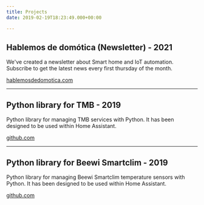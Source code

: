 ```yaml
---
title: Projects
date: 2019-02-19T18:23:49.000+00:00

---
```


## Hablemos de domótica (Newsletter) - 2021

We've created a newsletter about Smart home and IoT automation. Subscribe to get the latest news every first thursday of the month.

[hablemosdedomotica.com](https://hablemosdedomotica.substack.com/)

---

## Python library for TMB - 2019

Python library for managing TMB services with Python. It has been designed to be used within Home Assistant.

[github.com](https://github.com/alemuro/tmb)

---

## Python library for Beewi Smartclim - 2019

Python library for managing Beewi Smartclim temperature sensors with Python. It has been designed to be used within Home Assistant.

[github.com](https://github.com/alemuro/beewi_smartclim)
